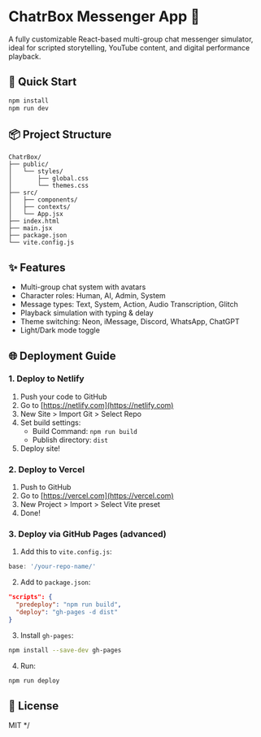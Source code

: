 # ChatrBox Messenger App 📨

A fully customizable React-based multi-group chat messenger simulator, ideal for scripted storytelling, YouTube content, and digital performance playback.

## 🚀 Quick Start

```bash
npm install
npm run dev
```

## 📦 Project Structure
```
ChatrBox/
├── public/
│   └── styles/
│       ├── global.css
│       └── themes.css
├── src/
│   ├── components/
│   ├── contexts/
│   └── App.jsx
├── index.html
├── main.jsx
├── package.json
└── vite.config.js
```

## ✨ Features
- Multi-group chat system with avatars
- Character roles: Human, AI, Admin, System
- Message types: Text, System, Action, Audio Transcription, Glitch
- Playback simulation with typing & delay
- Theme switching: Neon, iMessage, Discord, WhatsApp, ChatGPT
- Light/Dark mode toggle

## 🌐 Deployment Guide

### 1. **Deploy to Netlify**
1. Push your code to GitHub
2. Go to [https://netlify.com](https://netlify.com)
3. New Site > Import Git > Select Repo
4. Set build settings:
   - Build Command: `npm run build`
   - Publish directory: `dist`
5. Deploy site!

### 2. **Deploy to Vercel**
1. Push to GitHub
2. Go to [https://vercel.com](https://vercel.com)
3. New Project > Import > Select Vite preset
4. Done!

### 3. **Deploy via GitHub Pages (advanced)**
1. Add this to `vite.config.js`:
```js
base: '/your-repo-name/'
```
2. Add to `package.json`:
```json
"scripts": {
  "predeploy": "npm run build",
  "deploy": "gh-pages -d dist"
}
```
3. Install `gh-pages`:
```bash
npm install --save-dev gh-pages
```
4. Run:
```bash
npm run deploy
```

## 📄 License
MIT
*/
